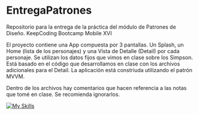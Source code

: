 # EntregaPatrones
Repositorio para la entrega de la práctica del módulo de Patrones de Diseño. KeepCoding Bootcamp Mobile XVI

El proyecto contiene una App compuesta por 3 pantallas. Un Splash, un Home (lista de los personajes) y una Vista de Detalle (Detail) por cada personaje. 
Se utilizan los datos fijos que vimos en clase sobre los Simpson. Está basado en el código que desarrollamos en clase con los archivos adicionales para el Detail. 
La aplicación está constriuda utilizando el patrón MVVM.

Dentro de los archivos hay comentarios que hacen referencia a las notas que tomé en clase. Se recomienda ignorarlos. 

[![My Skills](https://skills.thijs.gg/icons?i=swift)](https://skills.thijs.gg)
